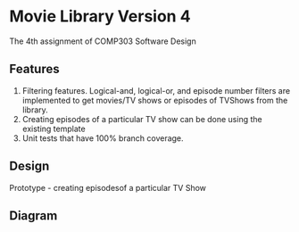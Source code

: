 # Movie Library Version 4
The 4th assignment of COMP303 Software Design  
## Features
1. Filtering features. Logical-and, logical-or, and episode number filters are implemented to get movies/TV shows or episodes of TVShows from the library.  
2. Creating episodes of a particular TV show can be done using the existing template  
3. Unit tests that have 100% branch coverage.  
## Design
Prototype - creating episodesof a particular TV Show  
## Diagram 
